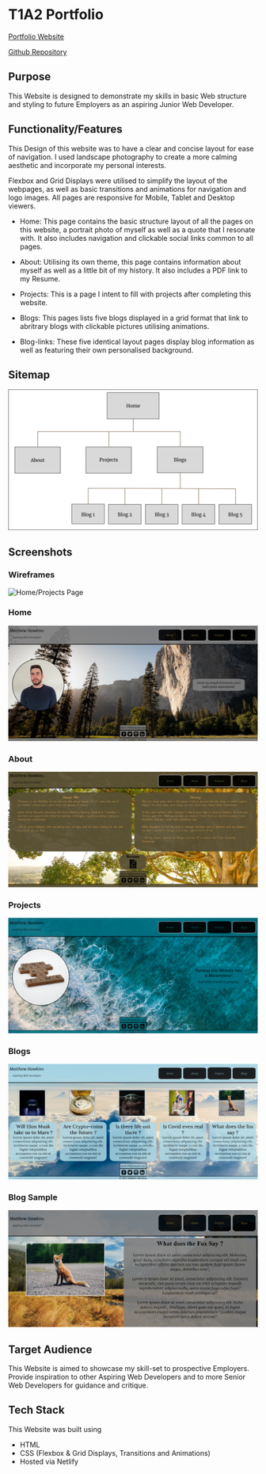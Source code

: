 
# T1A2 Portfolio

[Portfolio Website](https://github.com/)

[Github Repository](https://github.com/M-Hawk/MatthewHawkins_T1A2)

## Purpose

This Website is designed to demonstrate my skills in basic Web structure and styling to future Employers as an aspiring Junior Web Developer.

## Functionality/Features

This Design of this website was to have a clear and concise layout for ease of navigation. I used landscape photography to create a more calming aesthetic and incorporate my personal interests.

Flexbox and Grid Displays were utilised to simplify the layout of the webpages, as well as basic transitions and animations for navigation and logo images. All pages are responsive for Mobile, Tablet and Desktop viewers.

- Home: This page contains the basic structure layout of all the pages on this website, a portrait photo of myself as well as a quote that I resonate with. It also includes navigation and clickable social links common to all pages.

- About: Utilising its own theme, this page contains information about myself as well as a little bit of my history. It also includes a PDF link to my Resume.

- Projects: This is a page I intent to fill with projects after completing this website.

- Blogs: This pages lists five blogs displayed in a grid format that link to abritrary blogs with clickable pictures utilising animations.
  
- Blog-links: These five identical layout pages display blog information as well as featuring their own personalised background.

## Sitemap

![Sitemap](/docs/Portfolio%20Sitemap.png)

## Screenshots

### Wireframes

![Home/Projects Page](/)

### Home

![Home Page](/docs/Screenshot%202022-08-27%20at%2014-00-28%20Home.png)

### About

![About Page](/docs/Screenshot%202022-08-27%20at%2014-41-13%20About.png)

### Projects

![Projects Page](/docs/Screenshot%202022-08-27%20at%2014-41-28%20Projects.png)

### Blogs

![Blogs Page](/docs/Screenshot%202022-08-27%20at%2014-41-39%20Blogs.png)

### Blog Sample

![Blog Sample Page](/docs/Screenshot%202022-08-27%20at%2014-43-56%20BlogSample.png)

## Target Audience

This Website is aimed to showcase my skill-set to prospective Employers. Provide inspiration to other Aspiring Web Developers and to more Senior Web Developers for guidance and critique.

## Tech Stack

This Website was built using

- HTML
- CSS (Flexbox & Grid Displays, Transitions and Animations)
- Hosted via Netlify
